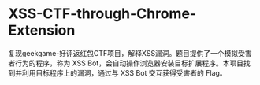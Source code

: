 # XSS-CTF-through-Chrome-Extension
复现geekgame-好评返红包CTF项目，解释XSS漏洞。题目提供了一个模拟受害者行为的程序，称为 XSS Bot，会自动操作浏览器安装目标扩展程序。本项目找到并利用目标程序上的漏洞，通过与 XSS Bot 交互获得受害者的 Flag。
